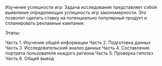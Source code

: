 Изучение успешности игр:
Задача исследования представляет собой выявление определяющих успешность игр закономерности. Это позволит сделать ставку на потенциально популярный продукт и спланировать рекламные кампании.

Этапы:

Часть 1. Изучение общей информации
Часть 2. Подготовка данных
Часть 3. Исследовательский анализ данных
Часть 4. Составление портрета пользователя каждого региона
Часть 5. Проверка гипотез
Часть 6. Общий вывод
